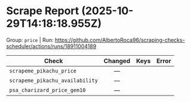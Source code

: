 # Scrape Report (2025-10-29T14:18:18.955Z)

Group: `price`  |  Run: https://github.com/AlbertoRoca96/scraping-checks-scheduler/actions/runs/18911004189

| Check | Changed | Keys | Error |
|---|:---:|:--|:--|
| `scrapeme_pikachu_price` | — |  |  |
| `scrapeme_pikachu_availability` | — |  |  |
| `psa_charizard_price_gem10` | — |  |  |
